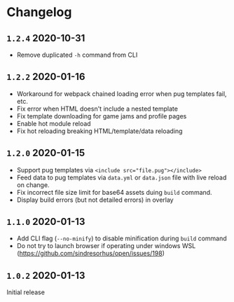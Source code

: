 # Changelog

## `1.2.4` 2020-10-31

* Remove duplicated `-h` command from CLI

## `1.2.2` 2020-01-16

* Workaround for webpack chained loading error when pug templates fail, etc.
* Fix error when HTML doesn't include a nested template
* Fix template downloading for game jams and profile pages
* Enable hot module reload
* Fix hot reloading breaking HTML/template/data reloading

## `1.2.0` 2020-01-15

* Support pug templates via `<include src="file.pug"></include>`
* Feed data to pug templates via `data.yml` or `data.json` file with live reload on change.
* Fix incorrect file size limit for base64 assets duing `build` command.
* Display build errors (but not detailed errors) in overlay

## `1.1.0` 2020-01-13

* Add CLI flag (`--no-minify`) to disable minification during `build` command
* Do not try to launch browser if operating under windows WSL (https://github.com/sindresorhus/open/issues/198)

## `1.0.2` 2020-01-13

Initial release
